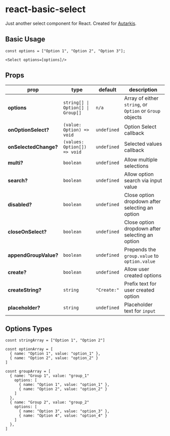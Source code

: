 # react-basic-select

Just another select component for React. Created for [Autarkis](https://github.com/yigitlevent/autarkis).

## Basic Usage

```
const options = ["Option 1", "Option 2", "Option 3"];

<Select	options=[options]/>
```

## Props

prop | type | default | description
--- | --- | --- | --- 
**options** | `string[] \| Option[] \| Group[]` | `n/a` | Array of either `string`, or `Option` or `Group` objects
**onOptionSelect?** | `(value: Option) => void` | `undefined` | Option Select callback
**onSelectedChange?** | `(values: Option[]) => void` | `undefined` | Selected values callback
**multi?** | `boolean` | `undefined` | Allow multiple selections
**search?** | `boolean` | `undefined` | Allow option search via input value
**disabled?** | `boolean` | `undefined` | Close option dropdown after selecting an option
**closeOnSelect?** | `boolean` | `undefined` | Close option dropdown after selecting an option
**appendGroupValue?** | `boolean` | `undefined` | Prepends the `group.value` to `option.value`
**create?** | `boolean` | `undefined` | Allow user created options
**createString?** | `string` | `"Create:"` | Prefix text for user created option
**placeholder?** | `string` | `undefined` | Placeholder text for `input`

## Options Types

```
cosnt stringArray = ["Option 1", "Option 2"]
```

```
cosnt optionArray = [
  { name: "Option 1", value: "option_1" },
  { name: "Option 2", value: "option_2" }
]
```

```
cosnt groupArray = [
  { name: "Group 1", value: "group_1" 
    options: [
      { name: "Option 1", value: "option_1" },
      { name: "Option 2", value: "option_2" }
    ]
  },
  { name: "Group 2", value: "group_2" 
    options: [
      { name: "Option 3", value: "option_3" },
      { name: "Option 4", value: "option_4" }
    ]
  },
]
```
